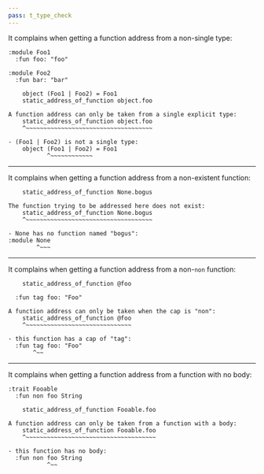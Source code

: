 ```yaml
---
pass: t_type_check
---
```


It complains when getting a function address from a non-single type:

```savi
:module Foo1
  :fun foo: "foo"

:module Foo2
  :fun bar: "bar"
```
```savi
    object (Foo1 | Foo2) = Foo1
    static_address_of_function object.foo
```
```error
A function address can only be taken from a single explicit type:
    static_address_of_function object.foo
    ^~~~~~~~~~~~~~~~~~~~~~~~~~~~~~~~~~~~~

- (Foo1 | Foo2) is not a single type:
    object (Foo1 | Foo2) = Foo1
           ^~~~~~~~~~~~~
```

---

It complains when getting a function address from a non-existent function:

```savi
    static_address_of_function None.bogus
```
```error
The function trying to be addressed here does not exist:
    static_address_of_function None.bogus
    ^~~~~~~~~~~~~~~~~~~~~~~~~~~~~~~~~~~~~

- None has no function named "bogus":
:module None
        ^~~~
```

---

It complains when getting a function address from a non-`non` function:

```savi
    static_address_of_function @foo

  :fun tag foo: "Foo"
```
```error
A function address can only be taken when the cap is "non":
    static_address_of_function @foo
    ^~~~~~~~~~~~~~~~~~~~~~~~~~~~~~~

- this function has a cap of "tag":
  :fun tag foo: "Foo"
       ^~~
```

---

It complains when getting a function address from a function with no body:

```savi
:trait Fooable
  :fun non foo String
```
```savi
    static_address_of_function Fooable.foo
```
```error
A function address can only be taken from a function with a body:
    static_address_of_function Fooable.foo
    ^~~~~~~~~~~~~~~~~~~~~~~~~~~~~~~~~~~~~~

- this function has no body:
  :fun non foo String
           ^~~
```
